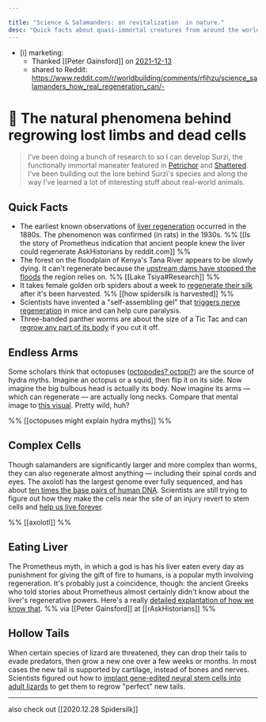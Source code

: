 ```yaml
---

title: "Science & Salamanders: on revitalization  in nature."
desc: "Quick facts about quasi-immortal creatures from around the world. From exciting experiments to mythological monsters."
---
```


- [i] marketing: 
  - Thanked [[Peter Gainsford]] on [2021-12-13](https://twitter.com/EleanorKonik/status/1470422830840004611)
  - shared to Reddit: https://www.reddit.com/r/worldbuilding/comments/rfihzu/science_salamanders_how_real_regeneration_can/-

# 📗 The natural phenomena behind regrowing lost limbs and dead cells

> I've been doing a bunch of research to so I can develop Surzi, the functionally immortal maneater featured in [Petrichor](https://newsletter.eleanorkonik.com/petrichor) and [Shattered](https://newsletter.eleanorkonik.com/shattered). I've been building out the lore behind Surzi's species and along the way I've learned a lot of interesting stuff about real-world animals. 

## Quick Facts
 
- The earliest known observations of [liver regeneration](https://reddit.com/r/AskHistorians/comments/qratux/is_the_story_of_prometheus_indication_that/hk64r68) occurred in the 1880s. The phenomenon was confirmed (in rats) in the 1930s. %% [[Is the story of Prometheus indication that ancient people knew the liver could regenerate  AskHistorians by reddit.com]] %%
- The forest on the floodplain of Kenya's Tana River appears to be slowly dying. It can't regenerate because the [upstream dams have stopped the floods](https://archive.internationalrivers.org/hydrological-effects-of-dams) the region relies on. %% [[Lake Tsiya#Research]] %%
- It takes female golden orb spiders about a week to [regenerate their silk](https://www.wired.com/2009/09/spider-silk/) after it's been harvested. %% [[how spidersilk is harvested]] %%
- Scientists have invented a "self-assembling gel" that [triggers nerve regeneration](https://www.newscientist.com/article/2297272-paralysed-mice-walk-again-after-gel-is-injected-into-spinal-cord/) in mice and can help cure paralysis. 
- Three-banded panther worms are about the size of a Tic Tac and can [regrow any part of its body](https://neurosciencenews.com/regeneration-transgenic-worms-19612/) if you cut it off.

## Endless Arms

Some scholars think that octopuses ([octopodes? octopi?](https://www.merriam-webster.com/words-at-play/the-many-plurals-of-octopus-octopi-octopuses-octopodes)) are the source of hydra myths. Imagine an octopus or a squid, then flip it on its side. Now imagine the big bulbous head is actually its body. Now imagine its arms — which can regenerate — are actually long necks. Compare that mental image to [this visual](https://www.smithsonianmag.com/science-nature/five-real-sea-monsters-brought-life-early-naturalists-180953155/). Pretty wild, huh?

%% [[octopuses might explain hydra myths]] %%

## Complex Cells

Though salamanders are significantly larger and more complex than worms, they can also regenerate almost anything — including their spinal cords and eyes. The axolotl has the largest genome ever fully sequenced, and has about [ten times the base pairs of human DNA](https://www.smithsonianmag.com/science-nature/complete-axolotl-genome-could-reveal-secret-regenerating-tissues-180971335/).  Scientists are still trying to figure out how they make the cells near the site of an injury revert to stem cells and [help us live forever](https://astralcodexten.substack.com/p/book-review-lifespan).

%% [[axolotl]] %%

## Eating Liver

The Prometheus myth, in which a god is has his liver eaten every day as punishment for giving the gift of fire to humans, is a popular myth involving regeneration. It's probably just a coincidence, though: the ancient Greeks who told stories about Prometheus almost certainly didn't know about the liver's regenerative powers. Here's a really [detailed explantation of how we know that](https://kiwihellenist.blogspot.com/2020/11/prometheus.html). %% via [[Peter Gainsford]] at [[rAskHistorians]] %%

## Hollow Tails

When certain species of lizard are threatened, they can drop their tails to evade predators, then grow a new one over a few weeks or months. In most cases the new tail is supported by cartilage, instead of bones and nerves. Scientists figured out how to [implant gene-edited neural stem cells into adult lizards](https://newatlas.com/biology/crispr-stem-cell-therapy-lizards-regeneration) to get them to regrow "perfect" new tails. 

- - -  

also check out [[2020.12.28 Spidersilk]]